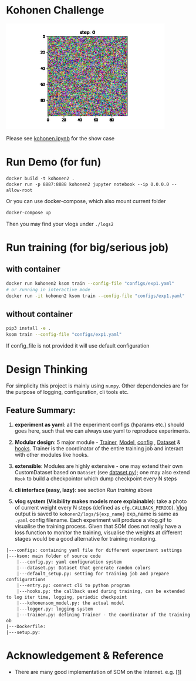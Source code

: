 # Kohonen Challenge


![](vlog2.gif)

Please see [kohonen.ipynb](kohonen.ipynb) for the show case

# Run Demo (for fun)
```
docker build -t kohonen2 .
docker run -p 8887:8888 kohonen2 jupyter notebook --ip 0.0.0.0 --allow-root
```

Or you can use docker-compose, which also mount current folder 
```bash
docker-compose up
```
Then you may find your vlogs under `./logs2`

# Run training (for big/serious job)
## with container
```bash
docker run kohonen2 ksom train --config-file "configs/exp1.yaml"
# or running in interactive mode
docker run -it kohonen2 ksom train --config-file "configs/exp1.yaml"
```

## without container

```bash
pip3 install -e .
ksom train --config-file "configs/exp1.yaml"
```
If config_file is not provided it will use default configuration



# Design Thinking

For simplicity this project is mainly using `numpy`. 
Other dependencies are for the purpose of logging, configuration, cli tools etc.

## Feature Summary:
1. **experiment as yaml**: all the experiment configs (hparams etc.) should goes here, 
such that we can always use yaml to reproduce experiments.

2. **Modular design**: 5 major module - [Trainer](ksom/trainer.py), 
[Model](ksom/kohonensom_model.py), [config](ksom/config.py) 
, [Dataset](ksom/dataset.py) & [hooks](ksom/hooks.py).
Trainer is the coordinator of the entire training job 
and interact with other modules like hooks.

3. **extensible**: Modules are highly extensive - one may extend their own CustomDataset based on `Dataset` 
(see [dataset.py](ksom/dataset.py)); one may also extend `Hook` to build a checkpointor which dump checkpoint 
every N steps

4. **cli interface (easy, lazy)**: see section *Run training* above

5. **vlog system (Visibility makes models more explainable)**: take a photo of current weight 
every N steps (defined as `cfg.CALLBACK_PERIOD`). 
[Vlog](ksom/hooks.py) output is saved to `kohonen2/logs/${exp_name}`
exp_name is same as `.yaml` config filename. 
Each experiment will produce a vlog.gif to visualise the training process. 
Given that SOM does not really have a loss function to monitor the training, 
visualise the weights at different stages would be a good alternative for 
training monitoring.

```
|---configs: containing yaml file for different experiment settings
|---ksom: main folder of source code
    |---config.py: yaml configuration system
    |---dataset.py: Dataset that generate random colors
    |---default_setup.py: setting for training job and prepare confiigurations
    |---entry.py: connect cli to python program
    |---hooks.py: the callback used during training, can be extended to log iter time, logging, periodic checkpoint 
    |---kohonensom_model.py: the actual model
    |---logger.py: logging system
    |---trainer.py: defining Trainer - the coordinator of the training ob
|---Dockerfile:
|---setup.py: 
```

# Acknowledgement & Reference
- There are many good implementation of SOM on the Internet. e.g. [[1]](https://medium.com/kirey-group/self-organizing-maps-with-fast-ai-step-1-implementing-a-som-with-pytorch-80df2216ede3)
